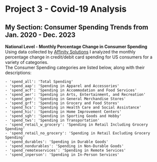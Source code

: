 # Project 3 - Covid-19 Analysis
## My Section: Consumer Spending Trends from Jan. 2020 - Dec. 2023

**National Level - Monthly Percentage Change in Consumer Spending**
Using data collected by [Affinity Solutions](https://www.affinity.solutions/) I analyzed the monthly percentage change in credit/debit card spending for US consumers for a variety of categories.  
The Consumer Spending categories are listed below, along with their descriptions:  

    - 'spend_all': 'Total Spending'
    - 'spend_aap': 'Spending in Apparel and Accessories'  
    - 'spend_acf': 'Spending in Accommodation and Food Services'  
    - 'spend_aer': 'Spending in Arts, Entertainment, and Recreation'  
    - 'spend_gen': 'Spending in General Merchandise Stores'  
    - 'spend_grf': 'Spending in Grocery and Food Stores'  
    - 'spend_hcs': 'Spending in Health Care and Social Assistance'  
    - 'spend_hic': 'Spending in Home Improvement Centers'  
    - 'spend_sgh': 'Spending in Sporting Goods and Hobby'  
    - 'spend_tws': 'Spending in Transportation'  
    - 'spend_retail_w_grocery': 'Spending in Retail Including Grocery Spending'  
    - 'spend_retail_no_grocery': 'Spending in Retail Excluding Grocery Spending'  
    - 'spend_durables': 'Spending in Durable Goods'  
    - 'spend_nondurables': 'Spending in Non-Durable Goods'  
    - 'spend_remoteservices': 'Spending in Remote Services'  
    - 'spend_inperson': 'Spending in In-Person Services'  
